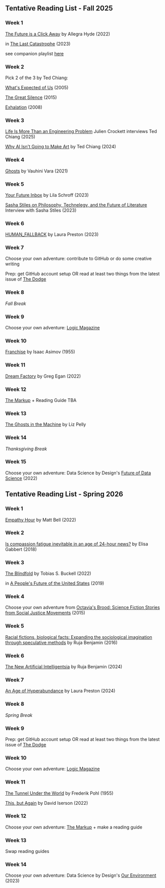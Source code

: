 ## Tentative Reading List - Fall 2025

### Week 1

[The Future is a Click Away](https://bombmagazine.org/articles/2022/11/21/the-future-is-a-click-away/) by Allegra Hyde (2022)

in [The Last Catastrophe](https://www.penguinrandomhouse.com/books/688126/the-last-catastrophe-by-allegra-hyde/) (2023) 

see companion playlist [here](https://largeheartedboy.com/2023/04/10/allegra-hydes-playlist-for-her-story-collection-the-last-catastrophe/)

### Week 2

Pick 2 of the 3 by Ted Chiang:

[What's Expected of Us](https://bucknell.on.worldcat.org/oclc/208398205) (2005)

[The Great Silence](http://supercommunity.e-flux.com/authors/ted-chiang/) (2015)

[Exhalation](https://www.lightspeedmagazine.com/fiction/exhalation/) (2008)

### Week 3

[Life Is More Than an Engineering Problem](https://lareviewofbooks.org/article/life-is-more-than-an-engineering-problem/) Julien Crockett interviews Ted Chiang (2025)

[Why AI Isn't Going to Make Art](https://www.newyorker.com/culture/the-weekend-essay/why-ai-isnt-going-to-make-art) by Ted Chiang (2024)

### Week 4

[Ghosts](https://www.thebeliever.net/ghosts/) by Vauhini Vara (2021)

### Week 5

[Your Future Inbox](https://joinreboot.org/p/your-future-inbox) by Lila Schroff (2023)

[Sasha Stiles on Philosophy, Technelegy, and the Future of Literature](https://www.artxcode.io/journal/sasha-stiles-on-philosophy-technelegy-and-the-future-of-literature)  Interview with Sasha Stiles (2023)

### Week 6

[HUMAN_FALLBACK](https://www.nplusonemag.com/issue-44/essays/human_fallback/) by Laura Preston (2023)

### Week 7

Choose your own adventure: contribute to GitHub or do some creative writing

Prep: get GitHub account setup OR read at least two things from the latest issue of [The Dodge](https://www.thedodgemag.com/)

### Week 8

*Fall Break*

### Week 9

Choose your own adventure: [Logic Magazine](https://logicmag.io/#issues)

### Week 10

[Franchise](https://www.astro.sunysb.edu/fwalter/HON301/franchise.pdf) by Isaac Asimov (1955)

### Week 11

[Dream Factory](https://clarkesworldmagazine.com/egan_04_22/) by Greg Egan (2022)

### Week 12

[The Markup](https://themarkup.org/) + Reading Guide TBA

### Week 13

[The Ghosts in the Machine](https://harpers.org/archive/2025/01/the-ghosts-in-the-machine-liz-pelly-spotify-musicians/) by Liz Pelly

### Week 14

*Thanksgiving Break*

### Week 15

Choose your own adventure: Data Science by Design's [Future of Data Science](https://datasciencebydesign.org/book) (2022)


## Tentative Reading List - Spring 2026

### Week 1

[Empathy Hour](https://slate.com/technology/2022/03/empathy-hour-matt-bell-short-story.html) by Matt Bell (2022)

### Week 2

[Is compassion fatigue inevitable in an age of 24-hour news?](https://www.theguardian.com/news/2018/aug/02/is-compassion-fatigue-inevitable-in-an-age-of-24-hour-news) by Elisa Gabbert (2018)

### Week 3

[The Blindfold]([https://www.penguinrandomhouse.com/books/688126/the-last-catastrophe-by-allegra-hyde/](https://www.lightspeedmagazine.com/fiction/the-blindfold/)) by Tobias S. Buckell (2022)

in [A People's Future of the United States](https://www.penguinrandomhouse.com/books/561572/a-peoples-future-of-the-united-states-by-edited-by-victor-lavalle-and-john-joseph-adams/) (2019)

### Week 4

Choose your own adventure from [Octavia's Brood: Science Fiction Stories from Social Justice Movements](https://ebookcentral.proquest.com/lib/bucknell/detail.action?docID=1996052) (2015) 

### Week 5

[Racial fictions, biological facts: Expanding the sociological imagination through speculative methods](https://catalystjournal.org/index.php/catalyst/article/view/28798/21398) by Ruja Benjamin (2016)

### Week 6

[The New Artificial Intelligentsia](https://lareviewofbooks.org/article/the-new-artificial-intelligentsia/) by Ruja Benjamin (2024)

### Week 7

[An Age of Hyperabundance](https://www.nplusonemag.com/issue-47/essays/an-age-of-hyperabundance/) by Laura Preston (2024)

### Week 8

*Spring Break*

### Week 9

Prep: get GitHub account setup OR read at least two things from the latest issue of [The Dodge](https://www.thedodgemag.com/)

### Week 10

Choose your own adventure: [Logic Magazine](https://logicmag.io/#issues)

### Week 11

[The Tunnel Under the World](https://www.gutenberg.org/files/31979/31979-h/31979-h.htm) by Frederik Pohl (1955)

[This, but Again](https://slate.com/technology/2022/06/this-but-again-david-iserson-short-story.html) by David Iserson (2022)

### Week 12

Choose your own adventure: [The Markup](https://themarkup.org/) + make a reading guide

### Week 13

Swap reading guides

### Week 14

Choose your own adventure: Data Science by Design's [Our Environment](https://datasciencebydesign.org/book-2) (2023)


